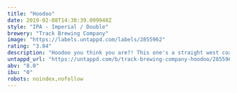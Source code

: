 ```yaml
---
title: "Hoodoo"
date: 2019-02-08T14:38:39.099948Z
style: "IPA - Imperial / Double"
brewery: "Track Brewing Company"
image: "https://labels.untappd.com/labels/2855962"
rating: "3.84"
description: "Hoodoo you think you are?! This one's a straight west coaster, juicy orange notes with a big resinous finish. Straight up sunshine."
untappd_url: "https://untappd.com/b/track-brewing-company-hoodoo/2855962"
abv: "8.0"
ibu: "0"
robots: noindex,nofollow
---
```


